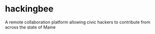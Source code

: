 hackingbee
==========

A remote collaboration platform allowing civic hackers to contribute from across the state of Maine
